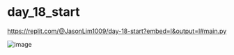 # day_18_start

https://replit.com/@JasonLim1009/day-18-start?embed=l&output=l#main.py

![image](https://user-images.githubusercontent.com/107684179/201625505-142992bd-d885-4177-b159-682ae5d6b2c2.png)
